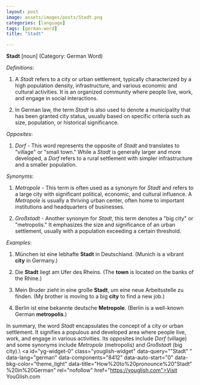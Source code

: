 ```yaml
---
layout: post
image: assets/images/posts/Stadt.png
categories: [language]
tags: [german-word]
title: "Stadt" 

---
```


**Stadt** [noun] (Category: German Word)

*Definitions*:

1. A *Stadt* refers to a city or urban settlement, typically characterized by a high population density, infrastructure, and various economic and cultural activities. It is an organized community where people live, work, and engage in social interactions. 

2. In German law, the term *Stadt* is also used to denote a municipality that has been granted city status, usually based on specific criteria such as size, population, or historical significance.

*Opposites*:

1. *Dorf* - This word represents the opposite of *Stadt* and translates to "village" or "small town." While a *Stadt* is generally larger and more developed, a *Dorf* refers to a rural settlement with simpler infrastructure and a smaller population.

*Synonyms*:

1. *Metropole* - This term is often used as a synonym for *Stadt* and refers to a large city with significant political, economic, and cultural influence. A *Metropole* is usually a thriving urban center, often home to important institutions and headquarters of businesses.

2. *Großstadt* - Another synonym for *Stadt*, this term denotes a "big city" or "metropolis." It emphasizes the size and significance of an urban settlement, usually with a population exceeding a certain threshold.

*Examples*:

1. München ist eine lebhafte **Stadt** in Deutschland. (Munich is a vibrant **city** in Germany.)

2. Die **Stadt** liegt am Ufer des Rheins. (The **town** is located on the banks of the Rhine.)

3. Mein Bruder zieht in eine große **Stadt**, um eine neue Arbeitsstelle zu finden. (My brother is moving to a big **city** to find a new job.)

4. Berlin ist eine bekannte deutsche **Metropole**. (Berlin is a well-known German **metropolis**.)

In summary, the word *Stadt* encapsulates the concept of a city or urban settlement. It signifies a populous and developed area where people live, work, and engage in various activities. Its opposites include *Dorf* (village) and some synonyms include *Metropole* (metropolis) and *Großstadt* (big city).\ <a id="yg-widget-0" class="youglish-widget" data-query=""Stadt" " data-lang="german" data-components="8412" data-auto-start="0" data-bkg-color="theme_light" data-title="How%20to%20pronounce%20"Stadt" %20in%20German"  rel="nofollow" href="https://youglish.com">Visit YouGlish.com</a><script async src="https://youglish.com/public/emb/widget.js" charset="utf-8"></script>